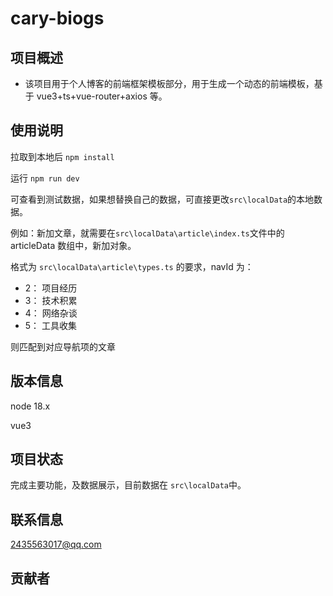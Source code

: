 # cary-biogs

## 项目概述

- 该项目用于个人博客的前端框架模板部分，用于生成一个动态的前端模板，基于 vue3+ts+vue-router+axios 等。

## 使用说明

拉取到本地后
`npm install`

运行
`npm run dev`

可查看到测试数据，如果想替换自己的数据，可直接更改`src\localData`的本地数据。

例如：新加文章，就需要在`src\localData\article\index.ts`文件中的 articleData 数组中，新加对象。

格式为 `src\localData\article\types.ts` 的要求，navId 为：

- 2： 项目经历
- 3： 技术积累
- 4： 网络杂谈
- 5： 工具收集

则匹配到对应导航项的文章

## 版本信息

node 18.x

vue3

## 项目状态

完成主要功能，及数据展示，目前数据在 `src\localData`中。

## 联系信息

2435563017@qq.com

## 贡献者
